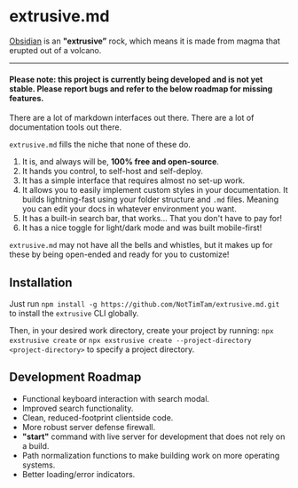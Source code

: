 # extrusive.md

[Obsidian](https://obsidian.md/) is an **"extrusive”** rock, which means it is made from magma that erupted out of a volcano.

---

#### Please note: this project is currently being developed and is not yet stable. Please report bugs and refer to the below roadmap for missing features.

There are a lot of markdown interfaces out there. There are a lot of documentation tools out there.

`extrusive.md` fills the niche that none of these do.

1. It is, and always will be, **100% free and open-source**.
2. It hands you control, to self-host and self-deploy.
3. It has a simple interface that requires almost no set-up work.
4. It allows you to easily implement custom styles in your documentation. It builds lightning-fast using your folder structure and `.md` files. Meaning you can edit your docs in whatever environment you want.
5. It has a built-in search bar, that works... That you don't have to pay for!
6. It has a nice toggle for light/dark mode and was built mobile-first!

`extrusive.md` may not have all the bells and whistles, but it makes up for these by being open-ended and ready for you to customize!

## Installation

Just run `npm install -g https://github.com/NotTimTam/extrusive.md.git` to install the `extrusive` CLI globally.

Then, in your desired work directory, create your project by running:
`npx exstrusive create`
or
`npx exstrusive create --project-directory <project-directory>`
to specify a project directory.

## Development Roadmap

-   Functional keyboard interaction with search modal.
-   Improved search functionality.
-   Clean, reduced-footprint clientside code.
-   More robust server defense firewall.
-   **"start"** command with live server for development that does not rely on a build.
-   Path normalization functions to make building work on more operating systems.
-   Better loading/error indicators.
